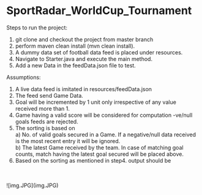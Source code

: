 # SportRadar_WorldCup_Tournament
Steps to run the project:
1. git clone and checkout the project from master branch
2. perform maven clean install (mvn clean install).
3. A dummy data set of football data feed is placed under resources.
4. Navigate to Starter.java and execute the main method.
5. Add a new Data in the feedData.json file to test.

Assumptions:
1. A live data feed is imitated in resources/feedData.json
2. The feed send Game Data.
3. Goal will be incremented by 1 unit only irrespective of any value received more than 1.
4. Game having a valid score will be considered for computation -ve/null goals feeds are rejected.
5. The sorting is based on
   </br> a) No. of valid goals secured in a Game. If a negative/null data received is the most recent entry it will be ignored.
   </br> b) The latest Game received by the team. In case of matching goal counts, match having the latest goal secured will be placed above.
6. Based on the sorting as mentioned in step4. output should be
</br>
</br>
![img.JPG](img.JPG)
